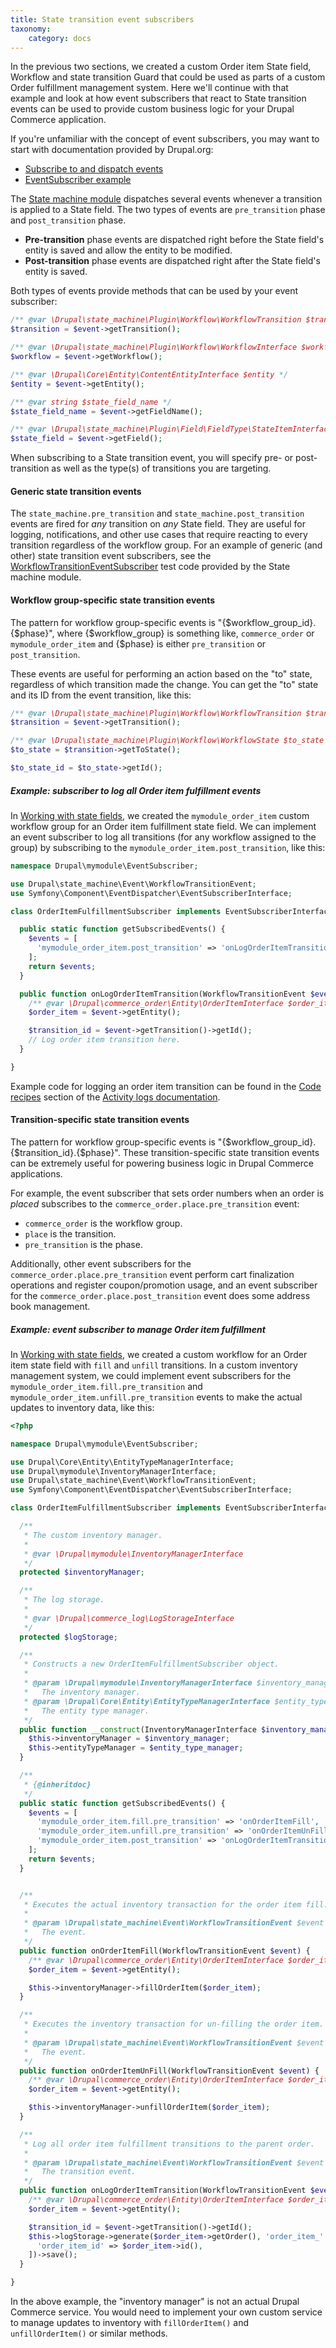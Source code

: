 ```yaml
---
title: State transition event subscribers
taxonomy:
    category: docs
---
```


In the previous two sections, we created a custom Order item State field, Workflow and state transition Guard that could be used as parts of a custom Order fulfillment management system. Here we'll continue with that example and look at how event subscribers that react to State transition events can be used to provide custom business logic for your Drupal Commerce application.

If you're unfamiliar with the concept of event subscribers, you may want to start with documentation provided by Drupal.org:
- [Subscribe to and dispatch events]
- [EventSubscriber example]

The [State machine module] dispatches several events whenever a transition is applied to a State field. The two types of events are `pre_transition` phase and `post_transition` phase.

- **Pre-transition** phase events are dispatched right before the State field's entity is saved and allow the entity to be modified.
- **Post-transition** phase events are dispatched right after the State field's entity is saved.

Both types of events provide methods that can be used by your event subscriber:

```php
/** @var \Drupal\state_machine\Plugin\Workflow\WorkflowTransition $transition */
$transition = $event->getTransition();

/** @var \Drupal\state_machine\Plugin\Workflow\WorkflowInterface $workflow */
$workflow = $event->getWorkflow();

/** @var \Drupal\Core\Entity\ContentEntityInterface $entity */
$entity = $event->getEntity();

/** @var string $state_field_name */
$state_field_name = $event->getFieldName();

/** @var \Drupal\state_machine\Plugin\Field\FieldType\StateItemInterface $state_field */
$state_field = $event->getField();
```

When subscribing to a State transition event, you will specify pre- or post- transition as well as the type(s) of transitions you are targeting.

#### Generic state transition events
The `state_machine.pre_transition` and `state_machine.post_transition` events are fired for *any* transition on *any* State field. They are useful for logging, notifications, and other use cases that require reacting to every transition regardless of the workflow group. For an example of generic (and other) state transition event subscribers, see the [WorkflowTransitionEventSubscriber] test code provided by the State machine module.

#### Workflow group-specific state transition events
The pattern for workflow group-specific events is "{$workflow_group_id}.{$phase}", where {$workflow_group} is something like, `commerce_order` or `mymodule_order_item` and {$phase} is either `pre_transition` or `post_transition`.

These events are useful for performing an action based on the "to" state, regardless of which transition made the change. You can get the "to" state and its ID from the event transition, like this:

```php
/** @var \Drupal\state_machine\Plugin\Workflow\WorkflowTransition $transition */
$transition = $event->getTransition();

/** @var \Drupal\state_machine\Plugin\Workflow\WorkflowState $to_state */
$to_state = $transition->getToState();

$to_state_id = $to_state->getId();
```

##### Example: subscriber to log all Order item fulfillment events
In [Working with state fields](../state-fields), we created the `mymodule_order_item` custom workflow group for an Order item fulfillment state field. We can implement an event subscriber to log all transitions (for any workflow assigned to the group) by subscribing to the `mymodule_order_item.post_transition`, like this:

```php
namespace Drupal\mymodule\EventSubscriber;

use Drupal\state_machine\Event\WorkflowTransitionEvent;
use Symfony\Component\EventDispatcher\EventSubscriberInterface;

class OrderItemFulfillmentSubscriber implements EventSubscriberInterface {

  public static function getSubscribedEvents() {
    $events = [
      'mymodule_order_item.post_transition' => 'onLogOrderItemTransition',
    ];
    return $events;
  }

  public function onLogOrderItemTransition(WorkflowTransitionEvent $event) {
    /** @var \Drupal\commerce_order\Entity\OrderItemInterface $order_item */
    $order_item = $event->getEntity();

    $transition_id = $event->getTransition()->getId();
    // Log order item transition here.
  }

}
```

Example code for logging an order item transition can be found in the [Code recipes](../../../../activity-logs/code-recipes) section of the [Activity logs documentation](../../../../activity-logs).

#### Transition-specific state transition events
The pattern for workflow group-specific events is "{$workflow_group_id}.{$transition_id}.{$phase}". These transition-specific state transition events can be extremely useful for powering business logic in Drupal Commerce applications. 

For example, the event subscriber that sets order numbers when an order is *placed* subscribes to the `commerce_order.place.pre_transition` event:
- `commerce_order` is the workflow group.
- `place` is the transition.
- `pre_transition` is the phase.

Additionally, other event subscribers for the `commerce_order.place.pre_transition` event perform cart finalization operations and register coupon/promotion usage, and an event subscriber for the `commerce_order.place.post_transition` event does some address book management.

##### Example: event subscriber to manage Order item fulfillment
In [Working with state fields](../state-fields), we created a custom workflow for an Order item state field with `fill` and `unfill` transitions. In a custom inventory management system, we could implement event subscribers for the `mymodule_order_item.fill.pre_transition` and `mymodule_order_item.unfill.pre_transition` events to make the actual updates to inventory data, like this:

```php
<?php

namespace Drupal\mymodule\EventSubscriber;

use Drupal\Core\Entity\EntityTypeManagerInterface;
use Drupal\mymodule\InventoryManagerInterface;
use Drupal\state_machine\Event\WorkflowTransitionEvent;
use Symfony\Component\EventDispatcher\EventSubscriberInterface;

class OrderItemFulfillmentSubscriber implements EventSubscriberInterface {

  /**
   * The custom inventory manager.
   *
   * @var \Drupal\mymodule\InventoryManagerInterface
   */
  protected $inventoryManager;

  /**
   * The log storage.
   *
   * @var \Drupal\commerce_log\LogStorageInterface
   */
  protected $logStorage;

  /**
   * Constructs a new OrderItemFulfillmentSubscriber object.
   *
   * @param \Drupal\mymodule\InventoryManagerInterface $inventory_manager
   *   The inventory manager.
   * @param \Drupal\Core\Entity\EntityTypeManagerInterface $entity_type_manager
   *   The entity type manager.
   */
  public function __construct(InventoryManagerInterface $inventory_manager, EntityTypeManagerInterface $entity_type_manager) {
    $this->inventoryManager = $inventory_manager;  	
    $this->entityTypeManager = $entity_type_manager;
  }

  /**
   * {@inheritdoc}
   */
  public static function getSubscribedEvents() {
    $events = [
      'mymodule_order_item.fill.pre_transition' => 'onOrderItemFill',
      'mymodule_order_item.unfill.pre_transition' => 'onOrderItemUnFill',
      'mymodule_order_item.post_transition' => 'onLogOrderItemTransition',
    ];
    return $events;
  }


  /**
   * Executes the actual inventory transaction for the order item fill.
   *
   * @param \Drupal\state_machine\Event\WorkflowTransitionEvent $event
   *   The event.
   */
  public function onOrderItemFill(WorkflowTransitionEvent $event) {
    /** @var \Drupal\commerce_order\Entity\OrderItemInterface $order_item */
    $order_item = $event->getEntity();

    $this->inventoryManager->fillOrderItem($order_item);
  }

  /**
   * Executes the inventory transaction for un-filling the order item.
   *
   * @param \Drupal\state_machine\Event\WorkflowTransitionEvent $event
   *   The event.
   */
  public function onOrderItemUnFill(WorkflowTransitionEvent $event) {
    /** @var \Drupal\commerce_order\Entity\OrderItemInterface $order_item */
    $order_item = $event->getEntity();

    $this->inventoryManager->unfillOrderItem($order_item);
  }

  /**
   * Log all order item fulfillment transitions to the parent order.
   *
   * @param \Drupal\state_machine\Event\WorkflowTransitionEvent $event
   *   The transition event.
   */
  public function onLogOrderItemTransition(WorkflowTransitionEvent $event) {
    /** @var \Drupal\commerce_order\Entity\OrderItemInterface $order_item */
    $order_item = $event->getEntity();

    $transition_id = $event->getTransition()->getId();
    $this->logStorage->generate($order_item->getOrder(), 'order_item_' . $transition_id, [
      'order_item_id' => $order_item->id(),
    ])->save();
  }

}

```

In the above example, the "inventory manager" is not an actual Drupal Commerce service. You would need to implement your own custom service to manage updates to inventory with `fillOrderItem()` and  `unfillOrderItem()` or similar methods.

[Subscribe to and dispatch events]: https://www.drupal.org/docs/creating-custom-modules/subscribe-to-and-dispatch-events
[EventSubscriber example]: https://www.drupal.org/docs/8/modules/simple-fb-connect-8x/eventsubscriber-example
[State machine module]: https://www.drupal.org/project/state_machine
[WorkflowTransitionEventSubscriber]: https://git.drupalcode.org/project/state_machine/-/blob/8.x-1.x/tests/modules/state_machine_test/src/EventSubscriber/WorkflowTransitionEventSubscriber.php
